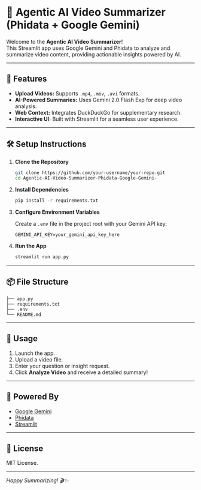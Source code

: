 # 🎥 Agentic AI Video Summarizer (Phidata + Google Gemini)

Welcome to the **Agentic AI Video Summarizer**!  
This Streamlit app uses Google Gemini and Phidata to analyze and summarize video content, providing actionable insights powered by AI.

---

## 🚀 Features

- **Upload Videos:** Supports `.mp4`, `.mov`, `.avi` formats.
- **AI-Powered Summaries:** Uses Gemini 2.0 Flash Exp for deep video analysis.
- **Web Context:** Integrates DuckDuckGo for supplementary research.
- **Interactive UI:** Built with Streamlit for a seamless user experience.

---

## 🛠️ Setup Instructions

1. **Clone the Repository**
    ```bash
    git clone https://github.com/your-username/your-repo.git
    cd Agentic-AI-Video-Summarizer-Phidata-Google-Gemini-
    ```

2. **Install Dependencies**
    ```bash
    pip install -r requirements.txt
    ```

3. **Configure Environment Variables**

    Create a `.env` file in the project root with your Gemini API key:
    ```
    GEMINI_API_KEY=your_gemini_api_key_here
    ```

4. **Run the App**
    ```bash
    streamlit run app.py
    ```

---

## 📦 File Structure

```
├── app.py
├── requirements.txt
├── .env
└── README.md
```

---

## 📝 Usage

1. Launch the app.
2. Upload a video file.
3. Enter your question or insight request.
4. Click **Analyze Video** and receive a detailed summary!

---

## 🤖 Powered By

- [Google Gemini](https://ai.google.dev/)
- [Phidata](https://phidata.com/)
- [Streamlit](https://streamlit.io/)

---

## 📄 License

MIT License.  

---

*Happy Summarizing! 🎬✨*
